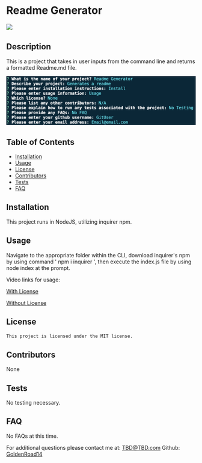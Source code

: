 # Readme Generator
  <img src="https://img.shields.io/badge/license-MIT-brightgreen.svg">
  
  ## Description
  This is a project that takes in user inputs from the command line and returns a formatted Readme.md file.
  
  ![CLI IMG](./images/image.png)

  ## Table of Contents
  
  * [Installation](#installation)
  * [Usage](#usage)
  * [License](#license)
  * [Contributors](#contributors)
  * [Tests](#tests)
  * [FAQ](#faq)
  
  
  ## Installation
  This project runs in NodeJS, utilizing inquirer npm.
  
  ## Usage
  Navigate to the appropriate folder within the CLI, download inquirer's npm by using command ' npm i inquirer ', then execute the index.js file by using node index at the prompt.

  Video links for usage:
  
  [With License](https://drive.google.com/file/d/1FGUm_2LK5evsiUqA_RavPWUzn0wg01sS/view)
  
  [Without License](https://drive.google.com/file/d/1u5wMHfBZ8xp7dbttmyPwQbiC6XCUa6GJ/view)
  
  ## License
    This project is licensed under the MIT license.
  
  ## Contributors
  None
  
  ## Tests
  No testing necessary.
  
  ## FAQ
  No FAQs at this time.
  
  For additional questions please contact me at: <TBD@TBD.com>
  Github: [GoldenRoad14](https://www.github.com/GoldenRoad14/)